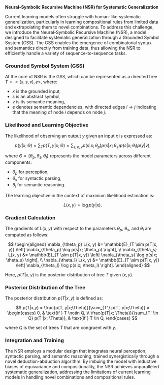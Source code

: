 **Neural-Symbolic Recursive Machine (NSR) for Systematic Generalization**

Current learning models often struggle with human-like systematic generalization, particularly in learning compositional rules from limited data and extrapolating them to novel combinations. To address this challenge, we introduce the Neural-Symbolic Recursive Machine (NSR), a model designed to facilitate systematic generalization through a Grounded Symbol System (GSS). The GSS enables the emergence of combinatorial syntax and semantics directly from training data, thus allowing the NSR to efficiently handle a variety of sequence-to-sequence tasks.

### Grounded Symbol System (GSS)

At the core of NSR is the GSS, which can be represented as a directed tree $T=<(x, s, v), e>$, where:

- $x$ is the grounded input,
- $s$ is an abstract symbol,
- $v$ is its semantic meaning,
- $e$ denotes semantic dependencies, with directed edges $i \rightarrow j$ indicating that the meaning of node $i$ depends on node $j$.

### Likelihood and Learning Objective

The likelihood of observing an output $y$ given an input $x$ is expressed as:

$$ p(y|x;\Theta) = \sum_T p(T, y|x;\Theta) = \sum_{s, e, v} p(s|x; \theta_p) p(s|x; \theta_s) p(s|x; \theta_l) p(y|v), $$

where $\Theta = \{\theta_p, \theta_s, \theta_l\}$ represents the model parameters across different components:

- $\theta_p$ for perception,
- $\theta_s$ for syntactic parsing,
- $\theta_l$ for semantic reasoning.

The learning objective in the context of maximum likelihood estimation is:

$$ L(x, y) = \log p(y|x). $$

### Gradient Calculation

The gradients of $L(x, y)$ with respect to the parameters $\theta_p$, $\theta_s$, and $\theta_l$ are computed as follows:

$$ \begin{aligned}
\nabla_{\theta_p} L(x, y) &= \mathbb{E}_{T \sim p(T|x, y)} \left[ \nabla_{\theta_p} \log p(s|x; \theta_p) \right], \\
\nabla_{\theta_s} L(x, y) &= \mathbb{E}_{T \sim p(T|x, y)} \left[ \nabla_{\theta_s} \log p(s|x; \theta_s) \right], \\
\nabla_{\theta_l} L(x, y) &= \mathbb{E}_{T \sim p(T|x, y)} \left[ \nabla_{\theta_l} \log p(s|x; \theta_l) \right].
\end{aligned} $$

Here, $p(T|x, y)$ is the posterior distribution of tree $T$ given $(x, y)$.

### Posterior Distribution of the Tree

The posterior distribution $p(T|x, y)$ is defined as:

$$ p(T|x,y) = \frac{p(T, y|x;\Theta)}{\sum_{T'} p(T', y|x;\Theta)} = \begin{cases} 
0, & \text{if } T \notin Q, \\
\frac{p(T|x; \Theta)}{\sum_{T' \in Q} p(T'|x; \Theta)}, & \text{if } T \in Q,
\end{cases} $$

where $Q$ is the set of trees $T$ that are congruent with $y$.

### Integration and Training

The NSR employs a modular design that integrates neural perception, syntactic parsing, and semantic reasoning, trained synergistically through a novel deduction-abduction algorithm. By imbuing the model with inductive biases of equivariance and compositionality, the NSR achieves unparalleled systematic generalization, addressing the limitations of current learning models in handling novel combinations and compositional rules.
